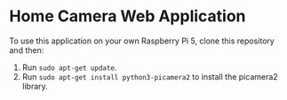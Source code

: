 # Home Camera Web Application

To use this application on your own Raspberry Pi 5, clone this repository and then:

1. Run `sudo apt-get update`.
2. Run `sudo apt-get install python3-picamera2` to install the picamera2 library.
